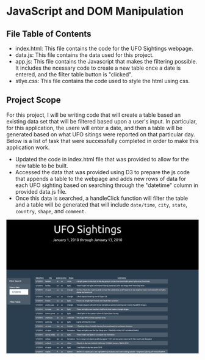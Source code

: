 # JavaScript and DOM Manipulation

## File Table of Contents
  * index.html: This file contains the code for the UFO Sightings webpage.
  * data.js: This file contains the data used for this project.
  * app.js: This file contains the Javascript that makes the filtering possible. It includes the ncessary code to create a new table once a date is entered, and the filter table button is "clicked".
  * stlye.css: This file contains the code used to style the html using css.

## Project Scope
For this project, I will be writing code that will create a table based an existing data set that will be filtered based upon a user's input. In particular, for this application, the usere will enter a date, and then a table will be generated based on what UFO sitings were reported on that particular day. Below is a list of task that were successfully completed in order to make this application work.

  - Updated the code in index.html file that was provided to allow for the new table to be built.
  - Accessed the data that was provided using D3 to prepare the js code that appends a table to the webpage and adds new rows of data for each UFO sighting based on searching through the "datetime" column in provided data.js file.
  - Once this data is searched, a handleClick function will filter the table and  a table will be generated that will include `date/time`, `city`, `state`, `country`, `shape`, and `comment`.

![screen_shot](images/ufo_table.png)

 
 